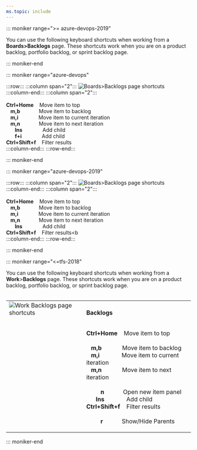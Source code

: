 ```yaml
---
ms.topic: include
---
```



<a id="work-backlog-shortcuts"></a>

::: moniker range=">= azure-devops-2019"

You can use the following keyboard shortcuts when working from a **Boards>Backlogs** page. These shortcuts work when you are on a product backlog, portfolio backlog, or sprint backlog page.  

::: moniker-end

::: moniker range="azure-devops"

:::row:::
   :::column span="2":::
      ![Boards>Backlogs page shortcuts](/azure/devops/media/keyboard-shortcuts/work-backlogs-shortcuts-cloud.png)  
   :::column-end:::
   :::column span="2":::
      <br/><br/>
      **Ctrl+Home**&nbsp;&nbsp;&nbsp;&nbsp;Move item to top  
      &nbsp;&nbsp;&nbsp;**m,b**&nbsp;&nbsp;&nbsp;&nbsp;&nbsp;&nbsp;&nbsp;&nbsp;&nbsp;&nbsp;&nbsp;&nbsp;&nbsp;Move item to backlog  
      &nbsp;&nbsp;&nbsp;**m,i**&nbsp;&nbsp;&nbsp;&nbsp;&nbsp;&nbsp;&nbsp;&nbsp;&nbsp;&nbsp;&nbsp;&nbsp;&nbsp;&nbsp;Move item to current iteration  
      &nbsp;&nbsp;&nbsp;**m,n**&nbsp;&nbsp;&nbsp;&nbsp;&nbsp;&nbsp;&nbsp;&nbsp;&nbsp;&nbsp;&nbsp;&nbsp;&nbsp;Move item to next iteration  
      &nbsp;&nbsp;&nbsp;&nbsp;&nbsp;&nbsp;**Ins**&nbsp;&nbsp;&nbsp;&nbsp;&nbsp;&nbsp;&nbsp;&nbsp;&nbsp;&nbsp;&nbsp;&nbsp;&nbsp;&nbsp;Add child  
      &nbsp;&nbsp;&nbsp;&nbsp;&nbsp;&nbsp;**f+i**&nbsp;&nbsp;&nbsp;&nbsp;&nbsp;&nbsp;&nbsp;&nbsp;&nbsp;&nbsp;&nbsp;&nbsp;&nbsp;&nbsp;Add child  
      **Ctrl+Shift+f**&nbsp;&nbsp;&nbsp;&nbsp;Filter results    
   :::column-end:::
:::row-end:::

::: moniker-end


::: moniker range="azure-devops-2019"

:::row:::
   :::column span="2":::
      ![Boards>Backlogs page shortcuts](/azure/devops/media/keyboard-shortcuts/work-backlogs-shortcuts-S136.png)  
   :::column-end:::
   :::column span="2":::
      <br/><br/>
      **Ctrl+Home**&nbsp;&nbsp;&nbsp;&nbsp;Move item to top  
      &nbsp;&nbsp;&nbsp;**m,b**&nbsp;&nbsp;&nbsp;&nbsp;&nbsp;&nbsp;&nbsp;&nbsp;&nbsp;&nbsp;&nbsp;&nbsp;&nbsp;Move item to backlog  
      &nbsp;&nbsp;&nbsp;**m,i**&nbsp;&nbsp;&nbsp;&nbsp;&nbsp;&nbsp;&nbsp;&nbsp;&nbsp;&nbsp;&nbsp;&nbsp;&nbsp;&nbsp;Move item to current iteration  
      &nbsp;&nbsp;&nbsp;**m,n**&nbsp;&nbsp;&nbsp;&nbsp;&nbsp;&nbsp;&nbsp;&nbsp;&nbsp;&nbsp;&nbsp;&nbsp;&nbsp;Move item to next iteration  
      &nbsp;&nbsp;&nbsp;&nbsp;&nbsp;&nbsp;**Ins**&nbsp;&nbsp;&nbsp;&nbsp;&nbsp;&nbsp;&nbsp;&nbsp;&nbsp;&nbsp;&nbsp;&nbsp;&nbsp;&nbsp;Add child  
      **Ctrl+Shift+f**&nbsp;&nbsp;&nbsp;&nbsp;Filter results<b   
   :::column-end:::
:::row-end:::

::: moniker-end

::: moniker range="<=tfs-2018"

You can use the following keyboard shortcuts when working from a **Work**>**Backlogs** page. These shortcuts work when you are on a product backlog, portfolio backlog, or sprint backlog page.    
<br/>
<table width="70%">
<tbody valign="top">
<tr>
<td>
<img src="/azure/devops/media/keyboard-shortcuts/work-backlogs-shortcuts-S136.png" alt="Work Backlogs page shortcuts"/>
</td>
<td>
<br/><strong>Backlogs</strong><br/><br/>

**Ctrl+Home**&nbsp;&nbsp;&nbsp;&nbsp;Move item to top<br/>
<br/>
&nbsp;&nbsp;&nbsp;**m,b**&nbsp;&nbsp;&nbsp;&nbsp;&nbsp;&nbsp;&nbsp;&nbsp;&nbsp;&nbsp;&nbsp;&nbsp;&nbsp;Move item to backlog<br/>
&nbsp;&nbsp;&nbsp;**m,i**&nbsp;&nbsp;&nbsp;&nbsp;&nbsp;&nbsp;&nbsp;&nbsp;&nbsp;&nbsp;&nbsp;&nbsp;&nbsp;&nbsp;Move item to current iteration<br/>
&nbsp;&nbsp;&nbsp;**m,n**&nbsp;&nbsp;&nbsp;&nbsp;&nbsp;&nbsp;&nbsp;&nbsp;&nbsp;&nbsp;&nbsp;&nbsp;&nbsp;Move item to next iteration<br/>
<br/>
&nbsp;&nbsp;&nbsp;&nbsp;&nbsp;&nbsp;&nbsp;&nbsp;&nbsp;**n**&nbsp;&nbsp;&nbsp;&nbsp;&nbsp;&nbsp;&nbsp;&nbsp;&nbsp;&nbsp;&nbsp;&nbsp;Open new item panel<br/>
&nbsp;&nbsp;&nbsp;&nbsp;&nbsp;&nbsp;**Ins**&nbsp;&nbsp;&nbsp;&nbsp;&nbsp;&nbsp;&nbsp;&nbsp;&nbsp;&nbsp;&nbsp;&nbsp;&nbsp;&nbsp;Add child<br/>
**Ctrl+Shift+f**&nbsp;&nbsp;&nbsp;&nbsp;Filter results<br/>  
&nbsp;&nbsp;&nbsp;&nbsp;&nbsp;&nbsp;&nbsp;&nbsp;&nbsp;**r**&nbsp;&nbsp;&nbsp;&nbsp;&nbsp;&nbsp;&nbsp;&nbsp;&nbsp;&nbsp;&nbsp;&nbsp;Show/Hide Parents  <br/>
</td>
</tr>
</tbody>
</table>

::: moniker-end
